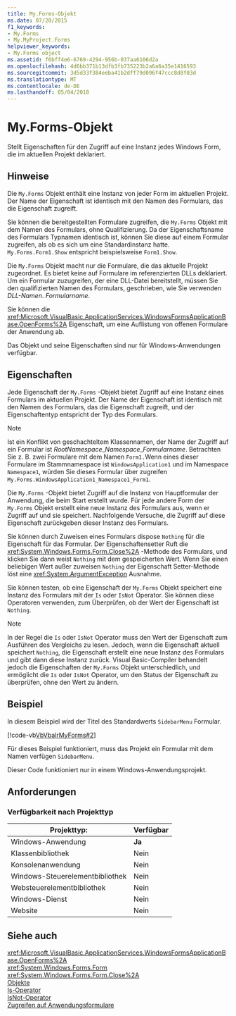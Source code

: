```yaml
---
title: My.Forms-Objekt
ms.date: 07/20/2015
f1_keywords:
- My.Forms
- My.MyProject.Forms
helpviewer_keywords:
- My.Forms object
ms.assetid: f6bff4e6-6769-4294-956b-037aa6106d2a
ms.openlocfilehash: 4d6bb371b13dfb3fb735223b2a6a6a35e1416593
ms.sourcegitcommit: 3d5d33f384eeba41b2dff79d096f47ccc8d8f03d
ms.translationtype: MT
ms.contentlocale: de-DE
ms.lasthandoff: 05/04/2018
---
```

# <a name="myforms-object"></a>My.Forms-Objekt
Stellt Eigenschaften für den Zugriff auf eine Instanz jedes Windows Form, die im aktuellen Projekt deklariert.  
  
## <a name="remarks"></a>Hinweise  
 Die `My.Forms` Objekt enthält eine Instanz von jeder Form im aktuellen Projekt. Der Name der Eigenschaft ist identisch mit den Namen des Formulars, das die Eigenschaft zugreift.   
  
 Sie können die bereitgestellten Formulare zugreifen, die `My.Forms` Objekt mit dem Namen des Formulars, ohne Qualifizierung. Da der Eigenschaftsname des Formulars Typnamen identisch ist, können Sie diese auf einem Formular zugreifen, als ob es sich um eine Standardinstanz hatte. `My.Forms.Form1.Show` entspricht beispielsweise `Form1.Show`.  
  
 Die `My.Forms` Objekt macht nur die Formulare, die das aktuelle Projekt zugeordnet. Es bietet keine auf Formulare im referenzierten DLLs deklariert. Um ein Formular zuzugreifen, der eine DLL-Datei bereitstellt, müssen Sie den qualifizierten Namen des Formulars, geschrieben, wie Sie verwenden *DLL-Namen*. *Formularname*.  
  
 Sie können die <xref:Microsoft.VisualBasic.ApplicationServices.WindowsFormsApplicationBase.OpenForms%2A> Eigenschaft, um eine Auflistung von offenen Formulare der Anwendung ab.  
  
 Das Objekt und seine Eigenschaften sind nur für Windows-Anwendungen verfügbar.  
  
## <a name="properties"></a>Eigenschaften  
 Jede Eigenschaft der `My.Forms` -Objekt bietet Zugriff auf eine Instanz eines Formulars im aktuellen Projekt. Der Name der Eigenschaft ist identisch mit den Namen des Formulars, das die Eigenschaft zugreift, und der Eigenschaftentyp entspricht der Typ des Formulars.  
  
> [!NOTE]
>  Ist ein Konflikt von geschachteltem Klassennamen, der Name der Zugriff auf ein Formular ist *RootNamespace*_*Namespace*\_*Formularname*. Betrachten Sie z. B. zwei Formulare mit dem Namen `Form1.`Wenn eines dieser Formulare im Stammnamespace ist `WindowsApplication1` und im Namespace `Namespace1`, würden Sie dieses Formular über zugreifen `My.Forms.WindowsApplication1_Namespace1_Form1`.  
  
 Die `My.Forms` -Objekt bietet Zugriff auf die Instanz von Hauptformular der Anwendung, die beim Start erstellt wurde. Für jede andere Form der `My.Forms` Objekt erstellt eine neue Instanz des Formulars aus, wenn er Zugriff auf und sie speichert. Nachfolgende Versuche, die Zugriff auf diese Eigenschaft zurückgeben dieser Instanz des Formulars.  
  
 Sie können durch Zuweisen eines Formulars dispose `Nothing` für die Eigenschaft für das Formular. Der Eigenschaftensetter Ruft die <xref:System.Windows.Forms.Form.Close%2A> -Methode des Formulars, und klicken Sie dann weist `Nothing` mit dem gespeicherten Wert. Wenn Sie einen beliebigen Wert außer zuweisen `Nothing` der Eigenschaft Setter-Methode löst eine <xref:System.ArgumentException> Ausnahme.  
  
 Sie können testen, ob eine Eigenschaft der `My.Forms` Objekt speichert eine Instanz des Formulars mit der `Is` oder `IsNot` Operator. Sie können diese Operatoren verwenden, zum Überprüfen, ob der Wert der Eigenschaft ist `Nothing`.  
  
> [!NOTE]
>  In der Regel die `Is` oder `IsNot` Operator muss den Wert der Eigenschaft zum Ausführen des Vergleichs zu lesen. Jedoch, wenn die Eigenschaft aktuell speichert `Nothing`, die Eigenschaft erstellt eine neue Instanz des Formulars und gibt dann diese Instanz zurück. Visual Basic-Compiler behandelt jedoch die Eigenschaften der `My.Forms` Objekt unterschiedlich, und ermöglicht die `Is` oder `IsNot` Operator, um den Status der Eigenschaft zu überprüfen, ohne den Wert zu ändern.  
  
## <a name="example"></a>Beispiel  
 In diesem Beispiel wird der Titel des Standardwerts `SidebarMenu` Formular.  
  
 [!code-vb[VbVbalrMyForms#2](../../../visual-basic/language-reference/objects/codesnippet/VisualBasic/my-forms-object_1.vb)]  
  
 Für dieses Beispiel funktioniert, muss das Projekt ein Formular mit dem Namen verfügen `SidebarMenu`.  
  
 Dieser Code funktioniert nur in einem Windows-Anwendungsprojekt.  
  
## <a name="requirements"></a>Anforderungen  
  
### <a name="availability-by-project-type"></a>Verfügbarkeit nach Projekttyp  
  
|Projekttyp:|Verfügbar|  
|---|---|  
|Windows-Anwendung|**Ja**|  
|Klassenbibliothek|Nein|  
|Konsolenanwendung|Nein|  
|Windows-Steuerelementbibliothek|Nein|  
|Websteuerelementbibliothek|Nein|  
|Windows-Dienst|Nein|  
|Website|Nein|  
  
## <a name="see-also"></a>Siehe auch  
 <xref:Microsoft.VisualBasic.ApplicationServices.WindowsFormsApplicationBase.OpenForms%2A>  
 <xref:System.Windows.Forms.Form>  
 <xref:System.Windows.Forms.Form.Close%2A>  
 [Objekte](../../../visual-basic/language-reference/objects/index.md)  
 [Is-Operator](../../../visual-basic/language-reference/operators/is-operator.md)  
 [IsNot-Operator](../../../visual-basic/language-reference/operators/isnot-operator.md)  
 [Zugreifen auf Anwendungsformulare](../../../visual-basic/developing-apps/programming/accessing-application-forms.md)
